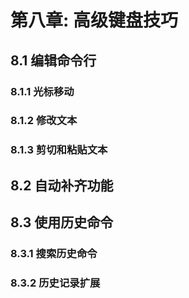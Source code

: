 # 第八章: 高级键盘技巧 #

## 8.1 编辑命令行 ##

### 8.1.1 光标移动 ###

### 8.1.2 修改文本 ###

### 8.1.3 剪切和粘贴文本 ###

## 8.2 自动补齐功能 ##

## 8.3 使用历史命令 ##

### 8.3.1 搜索历史命令 ###

### 8.3.2 历史记录扩展 ###
